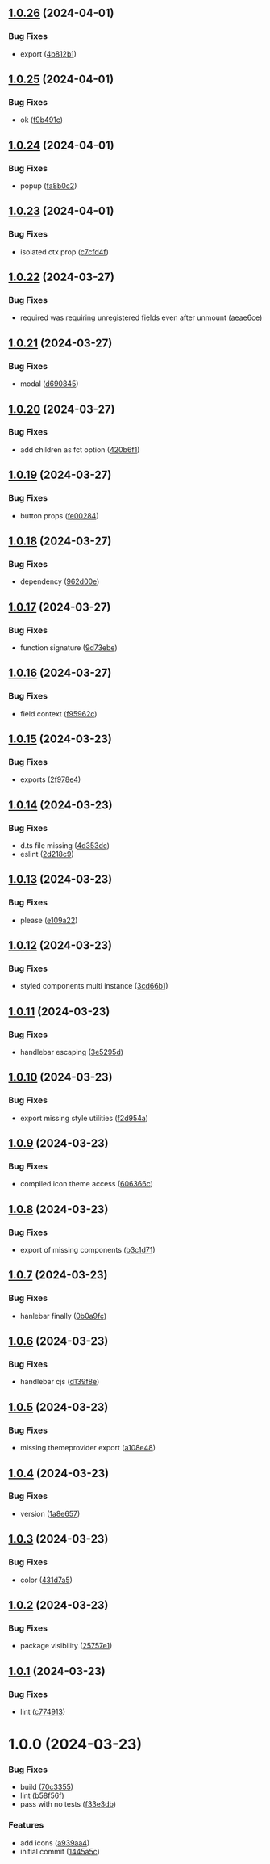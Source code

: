 ## [1.0.26](https://github.com/laureldaigneault/ezform/compare/v1.0.25...v1.0.26) (2024-04-01)


### Bug Fixes

* export ([4b812b1](https://github.com/laureldaigneault/ezform/commit/4b812b11e8cbe2b62790af77ad9054fc571fa633))

## [1.0.25](https://github.com/laureldaigneault/ezform/compare/v1.0.24...v1.0.25) (2024-04-01)


### Bug Fixes

* ok ([f9b491c](https://github.com/laureldaigneault/ezform/commit/f9b491c50f96a02f540606309734db0baf1d308c))

## [1.0.24](https://github.com/laureldaigneault/ezform/compare/v1.0.23...v1.0.24) (2024-04-01)


### Bug Fixes

* popup ([fa8b0c2](https://github.com/laureldaigneault/ezform/commit/fa8b0c2894988d3677c8d9d6cf3aba696ba74e96))

## [1.0.23](https://github.com/laureldaigneault/ezform/compare/v1.0.22...v1.0.23) (2024-04-01)


### Bug Fixes

* isolated ctx prop ([c7cfd4f](https://github.com/laureldaigneault/ezform/commit/c7cfd4feb3b266e82b13b1bc1e5f0f7c5949a172))

## [1.0.22](https://github.com/laureldaigneault/ezform/compare/v1.0.21...v1.0.22) (2024-03-27)


### Bug Fixes

* required was requiring unregistered fields even after unmount ([aeae6ce](https://github.com/laureldaigneault/ezform/commit/aeae6ceaa5f7e258b3ef2a79f58103c82da3deff))

## [1.0.21](https://github.com/laureldaigneault/ezform/compare/v1.0.20...v1.0.21) (2024-03-27)


### Bug Fixes

* modal ([d690845](https://github.com/laureldaigneault/ezform/commit/d6908457c7b4f624de4b8b43552389b2735b3179))

## [1.0.20](https://github.com/laureldaigneault/ezform/compare/v1.0.19...v1.0.20) (2024-03-27)


### Bug Fixes

* add children as fct option ([420b6f1](https://github.com/laureldaigneault/ezform/commit/420b6f182911062c3af6b7dbf68da73d28823945))

## [1.0.19](https://github.com/laureldaigneault/ezform/compare/v1.0.18...v1.0.19) (2024-03-27)


### Bug Fixes

* button props ([fe00284](https://github.com/laureldaigneault/ezform/commit/fe00284aeb5d79d6497f2f3ec9c42fd940b0893e))

## [1.0.18](https://github.com/laureldaigneault/ezform/compare/v1.0.17...v1.0.18) (2024-03-27)


### Bug Fixes

* dependency ([962d00e](https://github.com/laureldaigneault/ezform/commit/962d00ec38fb9e1b9bd8d8b320173a2b52cc071b))

## [1.0.17](https://github.com/laureldaigneault/ezform/compare/v1.0.16...v1.0.17) (2024-03-27)


### Bug Fixes

* function signature ([9d73ebe](https://github.com/laureldaigneault/ezform/commit/9d73ebe6be26f359f641307f3f5ff2f36649f8ec))

## [1.0.16](https://github.com/laureldaigneault/ezform/compare/v1.0.15...v1.0.16) (2024-03-27)


### Bug Fixes

* field context ([f95962c](https://github.com/laureldaigneault/ezform/commit/f95962c6951d05c9219db3fb21c5e387178a4a2e))

## [1.0.15](https://github.com/laureldaigneault/ezform/compare/v1.0.14...v1.0.15) (2024-03-23)


### Bug Fixes

* exports ([2f978e4](https://github.com/laureldaigneault/ezform/commit/2f978e4bef91976a38595fb689509e6b2e548759))

## [1.0.14](https://github.com/laureldaigneault/ezform/compare/v1.0.13...v1.0.14) (2024-03-23)


### Bug Fixes

* d.ts file missing ([4d353dc](https://github.com/laureldaigneault/ezform/commit/4d353dcf1ce0c7b7dabdf9ceab85ed4940468b7a))
* eslint ([2d218c9](https://github.com/laureldaigneault/ezform/commit/2d218c9c20863d49b96cd8a963e22c522749a632))

## [1.0.13](https://github.com/laureldaigneault/ezform/compare/v1.0.12...v1.0.13) (2024-03-23)


### Bug Fixes

* please ([e109a22](https://github.com/laureldaigneault/ezform/commit/e109a225a967ad38b423e21d7913e53b6a923af1))

## [1.0.12](https://github.com/laureldaigneault/ezform/compare/v1.0.11...v1.0.12) (2024-03-23)


### Bug Fixes

* styled components multi instance ([3cd66b1](https://github.com/laureldaigneault/ezform/commit/3cd66b18606c4c1aae3741e783ffbc6d0edd4bc4))

## [1.0.11](https://github.com/laureldaigneault/ezform/compare/v1.0.10...v1.0.11) (2024-03-23)


### Bug Fixes

* handlebar escaping ([3e5295d](https://github.com/laureldaigneault/ezform/commit/3e5295d426e14e44a6568959820929f310620697))

## [1.0.10](https://github.com/laureldaigneault/ezform/compare/v1.0.9...v1.0.10) (2024-03-23)


### Bug Fixes

* export missing style utilities ([f2d954a](https://github.com/laureldaigneault/ezform/commit/f2d954a93d73fdb3baa9f6bf3902df32d4a9742c))

## [1.0.9](https://github.com/laureldaigneault/ezform/compare/v1.0.8...v1.0.9) (2024-03-23)


### Bug Fixes

* compiled icon theme access ([606366c](https://github.com/laureldaigneault/ezform/commit/606366cb5a8c28fb86543aa2955f0fa7a2549294))

## [1.0.8](https://github.com/laureldaigneault/ezform/compare/v1.0.7...v1.0.8) (2024-03-23)


### Bug Fixes

* export of missing components ([b3c1d71](https://github.com/laureldaigneault/ezform/commit/b3c1d71ce1d7aea5a0d7ed2d6995e7f25b3687f2))

## [1.0.7](https://github.com/laureldaigneault/ezform/compare/v1.0.6...v1.0.7) (2024-03-23)


### Bug Fixes

* hanlebar finally ([0b0a9fc](https://github.com/laureldaigneault/ezform/commit/0b0a9fc37798cca1d95b867daec857d3570cf954))

## [1.0.6](https://github.com/laureldaigneault/ezform/compare/v1.0.5...v1.0.6) (2024-03-23)


### Bug Fixes

* handlebar cjs ([d139f8e](https://github.com/laureldaigneault/ezform/commit/d139f8eb258b0aee04c89242b21602547230b2a0))

## [1.0.5](https://github.com/laureldaigneault/ezform/compare/v1.0.4...v1.0.5) (2024-03-23)


### Bug Fixes

* missing themeprovider export ([a108e48](https://github.com/laureldaigneault/ezform/commit/a108e4851d60b323e9f9e344b0142364c0c30989))

## [1.0.4](https://github.com/laureldaigneault/ezform/compare/v1.0.3...v1.0.4) (2024-03-23)


### Bug Fixes

* version ([1a8e657](https://github.com/laureldaigneault/ezform/commit/1a8e657a01d2c51f707c8a697acd0fd63e2dadb6))

## [1.0.3](https://github.com/laureldaigneault/ezform/compare/v1.0.2...v1.0.3) (2024-03-23)


### Bug Fixes

* color ([431d7a5](https://github.com/laureldaigneault/ezform/commit/431d7a5be27fe3d37ffef8cb864d63ed1f5102ea))

## [1.0.2](https://github.com/laureldaigneault/ezform/compare/v1.0.1...v1.0.2) (2024-03-23)


### Bug Fixes

* package visibility ([25757e1](https://github.com/laureldaigneault/ezform/commit/25757e1aeaa0ffd80b65b2fdbd229abea7b6d8d0))

## [1.0.1](https://github.com/laureldaigneault/ezform/compare/v1.0.0...v1.0.1) (2024-03-23)


### Bug Fixes

* lint ([c774913](https://github.com/laureldaigneault/ezform/commit/c77491320367fc2eecaa07fb115715d849afb68a))

# 1.0.0 (2024-03-23)


### Bug Fixes

* build ([70c3355](https://github.com/laureldaigneault/ezform/commit/70c33558a98537d4d83320af94feab8737abfee9))
* lint ([b58f56f](https://github.com/laureldaigneault/ezform/commit/b58f56fed6257d60b52adefcf63b96f85f5e5c07))
* pass with no tests ([f33e3db](https://github.com/laureldaigneault/ezform/commit/f33e3db98251a4b3b3f34714fdf517a1690c25bd))


### Features

* add icons ([a939aa4](https://github.com/laureldaigneault/ezform/commit/a939aa4444e6cac4833c5d58daf4e439260b141d))
* initial commit ([1445a5c](https://github.com/laureldaigneault/ezform/commit/1445a5c86fd463bfbc6743c7b5057e8fe47b52bd))

